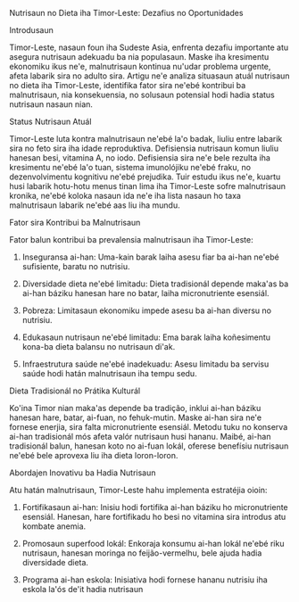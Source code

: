Nutrisaun no Dieta iha Timor-Leste: Dezafius no Oportunidades

Introdusaun

Timor-Leste, nasaun foun iha Sudeste Asia, enfrenta dezafiu importante atu asegura nutrisaun adekuadu ba nia populasaun. Maske iha kresimentu ekonomiku ikus ne'e, malnutrisaun kontinua nu'udar problema urgente, afeta labarik sira no adulto sira. Artigu ne'e analiza situasaun atuál nutrisaun no dieta iha Timor-Leste, identifika fator sira ne'ebé kontribui ba malnutrisaun, nia konsekuensia, no solusaun potensial hodi hadia status nutrisaun nasaun nian.

Status Nutrisaun Atuál

Timor-Leste luta kontra malnutrisaun ne'ebé la'o badak, liuliu entre labarik sira no feto sira iha idade reproduktiva. Defisiensia nutrisaun komun liuliu hanesan besi, vitamina A, no iodo. Defisiensia sira ne'e bele rezulta iha kresimentu ne'ebé la'o tuan, sistema imunolójiku ne'ebé fraku, no dezenvolvimentu kognitivu ne'ebé prejudika. Tuir estudu ikus ne'e, kuartu husi labarik hotu-hotu menus tinan lima iha Timor-Leste sofre malnutrisaun kronika, ne'ebé koloka nasaun ida ne'e iha lista nasaun ho taxa malnutrisaun labarik ne'ebé aas liu iha mundu.

Fator sira Kontribui ba Malnutrisaun

Fator balun kontribui ba prevalensia malnutrisaun iha Timor-Leste:

1. Inseguransa ai-han: Uma-kain barak laiha asesu fiar ba ai-han ne'ebé sufisiente, baratu no nutrisiu.

2. Diversidade dieta ne'ebé limitadu: Dieta tradisionál depende maka'as ba ai-han báziku hanesan hare no batar, laiha micronutriente esensiál.

3. Pobreza: Limitasaun ekonomiku impede asesu ba ai-han diversu no nutrisiu.

4. Edukasaun nutrisaun ne'ebé limitadu: Ema barak laiha koñesimentu kona-ba dieta balansu no nutrisaun di'ak.

5. Infraestrutura saúde ne'ebé inadekuadu: Asesu limitadu ba servisu saúde hodi hatán malnutrisaun iha tempu sedu.

Dieta Tradisionál no Prátika Kulturál

Ko'ina Timor nian maka'as depende ba tradição, inklui ai-han báziku hanesan hare, batar, ai-fuan, no fehuk-mutin. Maske ai-han sira ne'e fornese enerjia, sira falta micronutriente esensiál. Metodu tuku no konserva ai-han tradisionál mós afeta valór nutrisaun husi hananu. Maibé, ai-han tradisionál balun, hanesan koto no ai-fuan lokál, oferese benefísiu nutrisaun ne'ebé bele aprovexa liu iha dieta loron-loron.

Abordajen Inovativu ba Hadia Nutrisaun

Atu hatán malnutrisaun, Timor-Leste hahu implementa estratéjia oioin:

1. Fortifikasaun ai-han: Inisiu hodi fortifika ai-han báziku ho micronutriente esensiál. Hanesan, hare fortifikadu ho besi no vitamina sira introdus atu kombate anemia.

2. Promosaun superfood lokál: Enkoraja konsumu ai-han lokál ne'ebé riku nutrisaun, hanesan moringa no feijão-vermelhu, bele ajuda hadia diversidade dieta.

3. Programa ai-han eskola: Inisiativa hodi fornese hananu nutrisiu iha eskola la'ós de'it hadia nutrisaun